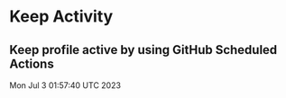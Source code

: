 # Keep Activity 
Keep profile active by using GitHub Scheduled Actions
--- 
Mon Jul  3 01:57:40 UTC 2023